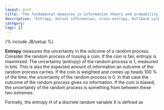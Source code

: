 ```yaml
---
layout: post
title: "The fundamental measures in information theory and probability theory"
description: "Entropy, mutual information, cross-entropy, Kullback-Leibler divergence, and perplexity"
category: 
tags: []
---
```

{% include JB/setup %}

**Entropy** measures the uncertainty in the outcome of a random process. 
Consider the random process of tossing a coin. If the coin is fair, entropy is 
maximized. The uncertainty (entropy) of the random process is 1, measured in 
bits. This is also the expected amount of information an outcome of the random 
process carries. If the coin is weighted and comes up heads 100 % of the time, 
the uncertainty of the random process is 0. In that case the outcome of the 
random process gives no information. If the coin is biased, the uncertainty of 
the random process is something from between these two extremes.

Formally, the entropy <span>$H$</span> of a discrete random variable X is defined as

<div>
</div>
